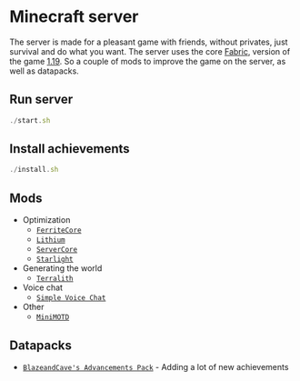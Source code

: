 # Minecraft server

The server is made for a pleasant game with friends, without privates, just survival and do what you want.
The server uses the core [Fabric](https://fabricmc.net/), version of the game [1.19](https://www.minecraft.net/en-us/article/minecraft-beta---preview-1-19-0-20). So a couple of mods to improve the game on the server, as well as datapacks.

## Run server

```js
./start.sh
```

## Install achievements

```js
./install.sh
```

## Mods

* Optimization
    * [` FerriteCore `](https://www.curseforge.com/minecraft/mc-mods/ferritecore-fabric)
    * [` Lithium `](https://www.curseforge.com/minecraft/mc-mods/lithium)
    * [` ServerCore `](https://www.curseforge.com/minecraft/mc-mods/servercore)
    * [` Starlight `](https://www.curseforge.com/minecraft/mc-mods/starlight)
* Generating the world
    * [` Terralith `](https://www.curseforge.com/minecraft/mc-mods/terralith)
* Voice chat
    * [` Simple Voice Chat `](https://www.curseforge.com/minecraft/mc-mods/simple-voice-chat)
* Other
    * [` MiniMOTD `](https://www.curseforge.com/minecraft/mc-mods/minimotd-fabric)

## Datapacks

* [` BlazeandCave's Advancements Pack `]() - Adding a lot of new achievements
    